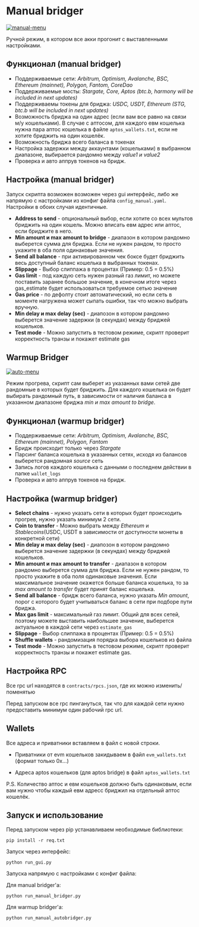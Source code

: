 # Manual bridger
<a href="https://ibb.co/QYZxgcJ"><img src="https://i.ibb.co/mhmPjBR/manual-menu.png" alt="manual-menu" border="0"></a>

Ручной режим, в котором все акки прогонит с выставленными настройками.
## Функционал (manual bridger)

 - Поддерживаемые сети: *Arbitrum, Optimism, Avalanche, BSC, Ethereum (mainnet), Polygon, Fantom, CoreDao*
 - Поддерживаемые мосты: *Stargate, Core, Aptos (btc.b, harmony will be included in next updates)*
 - Поддерживаемы токены для бриджа: *USDC, USDT, Ethereum (STG, btc.b  will be included in next updates)*
 - Возможность бриджа на один адрес (если вам все равно на связи м/у кошельками). В случае с аптосом, для каждого евм кошелька нужна пара аптос кошелька в файле `aptos_wallets.txt`, если не хотите бриджить на один кошелёк.
 - Возможность бриджа всего баланса в токенах
 - Настройка задержки между аккаунтами (кошельками) в выбранном диапазоне, выбирается рандомно между *value1 и value2*
 - Проверка и авто аппрув токенов на бридж.
## Настройка (manual bridger)
 Запуск скрипта возможен возможен через gui интерфейс, либо же напрямую с настройками из конфиг файла `config_manual.yaml`. Настройки в обоих случая идентичные.
 
 - **Address to send** - опциональный выбор, если хотите со всех мультов бриджить на один кошель. Можно вписать евм адрес или аптос, если бриджите в него.
 - **Min amount и max amount to bridge** - диапазон в котором рандомно выберется сумма для бриджа. Если не нужен рандом, то просто укажите в оба поля одинаковые значения. 
 - **Send all balance** - при активированном чек боксе будет бриджить весь доступный баланс кошелька в выбранных токенах.
 - **Slippage** - Выбор слиппажа в процентах (Пример: 0.5 = 0.5%)
 - **Gas limit** - под каждую сеть нужен разный газ лимит, но можете поставить заранее большое значение, в конечном итоге через gas_estimate будет использоваться требуемое сетью значение
 - **Gas price** - по дефолту стоит автоматический, но если сеть в моменте нагружена может сыпать ошибки, так что можно выбрать вручную.
 - **Min delay и max delay (sec)** - диапозон в котором рандомно выберется значение задержки (в секундах) между бриджей кошельков.
 - **Test mode** - Можно запустить в тестовом режиме, скрипт проверит корректность транзы и покажет estimate gas
## Warmup Bridger
<a href="https://imgbb.com/"><img src="https://i.ibb.co/vJjMt3h/auto-menu.png" alt="auto-menu" border="0"></a>

Режим прогрева, скрипт сам выберет из указанных вами сетей две рандомные в которых будет бриджить. Для каждого кошелька он будет выбирать рандомный путь, в зависимости от наличия баланса в указанном диапазоне бриджа *min и max amount to bridge*.
## Функционал (warmup bridger)
 - Поддерживаемые сети: *Arbitrum, Optimism, Avalanche, BSC,  Ethereum (mainnet), Polygon, Fantom*
 - Бридж происходит только через *Stargate*
 - Парсинг баланса кошелька в указанных сетях, исходя из балансов выберется рандомная *source* сеть
 - Запись логов каждого кошелька с данными о последнем действии в папке `wallet_logs`
 - Проверка и авто аппрув токенов на бридж.
## Настройка (warmup bridger)
 - **Select chains** - нужно указать сети в которых будет происходить прогрев, нужно указать минимум 2 сети.
 - **Coin to transfer** - Можно выбрать между *Ethereum* и *Stablecoins*(USDC, USDT в зависимости от доступности монеты в конкретной сети)
 - **Min delay и max delay (sec)** - диапозон в котором рандомно выберется значение задержки (в секундах) между бриджей кошельков.
- **Min amount и max amount to transfer** - диапазон в котором рандомно выберется сумма для бриджа. Если не нужен рандом, то просто укажите в оба поля одинаковые значения. Если максимальное значение окажется больше баланса кошелька, то за *max amount to transfer* будет принят баланс кошелька.
- **Send all balance** - бридж всего баланса, нужно указать *Min amount*, порог с которого будет учитываться баланс в сети при подборе пути бриджа.
- **Max gas limit** - максимальный газ лимит. Общий для всех сетей, поэтому можете выставить наибольшее значение, выберется актуальное в каждой сети через `estimate_gas`
-  **Slippage** - Выбор слиппажа в процентах (Пример: 0.5 = 0.5%)
- **Shuffle wallets** - рандомизация порядка выбора кошельков из файла
- **Test mode** - Можно запустить в тестовом режиме, скрипт проверит корректность транзы и покажет estimate gas.
## Настройка RPC
Все rpc url находятся в  `contracts/rpcs.json`, где их можно изменить/поменятью

 Перед запуском все rpc пингануться, так что для каждой сети нужно предоставить минимум один рабочий rpc url.
## Wallets
Все адреса и приватники вставляем в файл с новой строки.

-   Приватники от evm кошельков закидываем в файл  `evm_wallets.txt`  (формат только 0х...)
    
-   Адреса aptos кошельков (для aptos bridge) в файл  `aptos_wallets.txt`
    
P.S. Количество аптос и евм кошельков должно быть одинаковым, если вам нужно чтобы каждый евм адресс бриджил на отдельный аптос кошелёк.
## Запуск и использование
Перед запуском через pip устанавливаем необходимые библиотеки:

    pip install -r req.txt
  Запуск через интерфейс:
  

    python run_gui.py
Запуска напрямую с настройками с конфиг файла:

Для manual bridger'a:
  

    python run_manual_bridger.py

Для warmup bridger'a:

    python run_manual_autobridger.py


